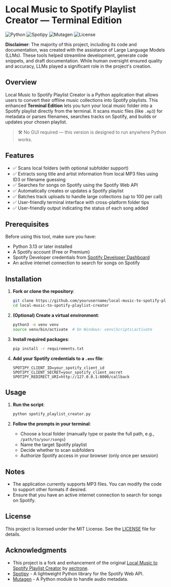 # Local Music to Spotify Playlist Creator — Terminal Edition

![Python](https://img.shields.io/badge/Python-3.x-blue.svg)
![Spotipy](https://img.shields.io/badge/Spotipy-2.24.0-green.svg)
![Mutagen](https://img.shields.io/badge/Mutagen-1.47.0-orange.svg)
![License](https://img.shields.io/badge/License-MIT-yellow.svg)

**Disclaimer**: The majority of this project, including its code and documentation, was created with the assistance of Large Language Models (LLMs). These tools helped streamline development, generate code snippets, and draft documentation. While human oversight ensured quality and accuracy, LLMs played a significant role in the project's creation.

## Overview

Local Music to Spotify Playlist Creator is a Python application that allows users to convert their offline music collections into Spotify playlists. This enhanced **Terminal Edition** lets you turn your local music folder into a Spotify playlist directly from the terminal. It scans music files (like `.mp3`) for metadata or parses filenames, searches tracks on Spotify, and builds or updates your chosen playlist.

> 🛠️ No GUI required — this version is designed to run anywhere Python works.

## Features

- ✅ Scans local folders (with optional subfolder support)
- ✅ Extracts song title and artist information from local MP3 files using ID3 or filename guessing
- ✅ Searches for songs on Spotify using the Spotify Web API
- ✅ Automatically creates or updates a Spotify playlist
- ✅ Batches track uploads to handle large collections (up to 100 per call)
- ✅ User-friendly terminal interface with cross-platform folder tips
- ✅ User-friendly output indicating the status of each song added

## Prerequisites

Before using this tool, make sure you have:

- Python 3.13 or later installed
- A Spotify account (Free or Premium)
- Spotify Developer credentials from [Spotify Developer Dashboard](https://developer.spotify.com/dashboard)
- An active internet connection to search for songs on Spotify

## Installation

1. **Fork or clone the repository**:

   ```bash
   git clone https://github.com/yourusername/local-music-to-spotify-playlist-creator.git
   cd local-music-to-spotify-playlist-creator
   ```

2. **(Optional) Create a virtual environment**:

   ```bash
   python3 -m venv venv
   source venv/bin/activate  # On Windows: venv\Scripts\activate
   ```

3. **Install required packages**:

   ```bash
   pip install -r requirements.txt
   ```

4. **Add your Spotify credentials to a `.env` file**:

   ```env
   SPOTIPY_CLIENT_ID=your_spotify_client_id
   SPOTIPY_CLIENT_SECRET=your_spotify_client_secret
   SPOTIPY_REDIRECT_URI=http://127.0.0.1:8000/callback
   ```

## Usage

1. **Run the script**:

   ```bash
   python spotify_playlist_creator.py
   ```

2. **Follow the prompts in your terminal**:

   - Choose a local folder (manually type or paste the full path, e.g., `/path/to/your/songs`)
   - Name the target Spotify playlist
   - Decide whether to scan subfolders
   - Authorize Spotify access in your browser (only once per session)


## Notes

- The application currently supports MP3 files. You can modify the code to support other formats if desired.
- Ensure that you have an active internet connection to search for songs on Spotify.

## License

This project is licensed under the MIT License. See the [LICENSE](LICENSE) file for details.

## Acknowledgments

- This project is a fork and enhancement of the original [Local Music to Spotify Playlist Creator](https://github.com/xectrone/local-music-to-spotify-playlist-creator) by [xectrone](https://github.com/xectrone).
- [Spotipy](https://spotipy.readthedocs.io/en/2.19.0/) - A lightweight Python library for the Spotify Web API.
- [Mutagen](https://mutagen.readthedocs.io/en/latest/) - A Python module to handle audio metadata.
